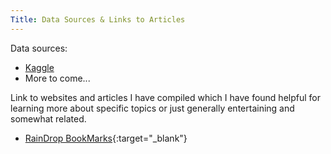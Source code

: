 ```yaml
---
Title: Data Sources & Links to Articles
---
```


Data sources:

- [Kaggle](https://www.kaggle.com) 
- More to come...

Link to websites and articles I have compiled which I have found helpful for learning more about specific topics or just generally entertaining and somewhat related.
- [RainDrop BookMarks](https://raindrop.io/ncrowder/data-analytics-links-51739993){:target="_blank"}


